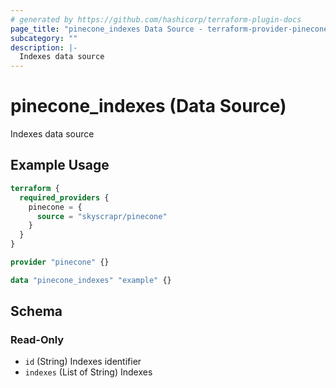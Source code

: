 ```yaml
---
# generated by https://github.com/hashicorp/terraform-plugin-docs
page_title: "pinecone_indexes Data Source - terraform-provider-pinecone"
subcategory: ""
description: |-
  Indexes data source
---
```


# pinecone_indexes (Data Source)

Indexes data source

## Example Usage

```terraform
terraform {
  required_providers {
    pinecone = {
      source = "skyscrapr/pinecone"
    }
  }
}

provider "pinecone" {}

data "pinecone_indexes" "example" {}
```

<!-- schema generated by tfplugindocs -->
## Schema

### Read-Only

- `id` (String) Indexes identifier
- `indexes` (List of String) Indexes
